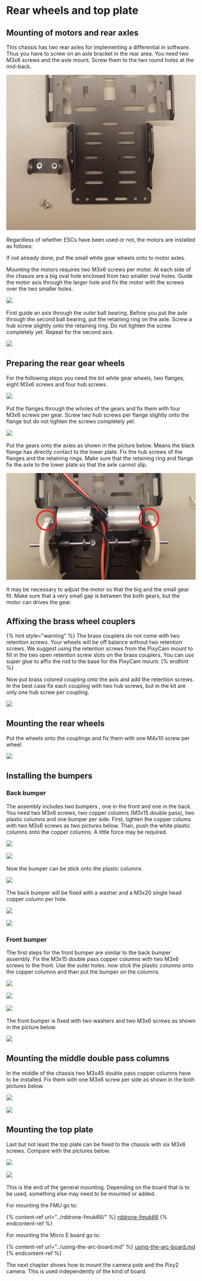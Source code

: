 # Rear wheels and top plate

## Mounting of motors and rear axles

This chassis has two rear axles for implementing a differential in software. Thus you have to screw on an axle bracket in the rear area. You need two M3x6 screws and the axle mount. Screw them to the two round holes at the mid-back.

![](../../../.gitbook/assets/Axle_mount_edit.jpg)

Regardless of whether ESCs have been used or not, the motors are installed as follows:

If not already done, put the small white gear wheels onto to motor axles.

Mounting the motors requires two M3x6 screws per motor. At each side of the chassis are a big oval hole enclosed from two smaller oval holes. Guide the motor axis through the larger hole and fix the motor with the screws over the two smaller holes.

![](<../../../.gitbook/assets/20191218\_160405 (1).jpg>)

First guide an axis through the outer ball bearing. Before you put the axle through the second ball bearing, put the retaining ring on the axle. Screw a hub screw slightly onto the retaining ring. Do not tighten the screw completely yet. Repeat for the second axis.

![](../../../.gitbook/assets/20191218\_172218.jpg)

## Preparing the rear gear wheels

For the following steps you need the bit white gear wheels, two flanges, eight M3x6 screws and four hub screws.

![](../../../.gitbook/assets/20191217\_160356.jpg)

Put the flanges through the wholes of the gears and fix them with four M3x6 screws per gear.  Screw two hub screws per flange slightly onto the flange but do not tighten the screws completely yet.

![](../../../.gitbook/assets/20191217\_160627.jpg)

Put the gears onto the axles as shown in the picture below. Means the black flange has directly contact to the lower plate. Fix the hub screws of the flanges and the retaining rings. Make sure that the retaining ring and flange fix the axle to the lower plate so that the axle cannot slip. 

![](<../../../.gitbook/assets/rear_wheels_axis_mount (3).jpg>)

It may be necessary to adjust the motor so that the big and the small gear fit. Make sure that a very small gap is between the both gears, but the motor can drives the gear.

## Affixing the brass wheel couplers

{% hint style="warning" %}
The brass couplers do not come with two retention screws. Your wheels will be off balance without two retention screws. We suggest using the retention screws from the PixyCam mount to fill in the two open retention screw slots on the brass couplers. You can use super glue to affix the rod to the base for the PixyCam mount.
{% endhint %}

Now put brass colored coupling onto the axis and add the retention screws. In the best case fix each coupling with two hub screws, but in the kit are only one hub screw per coupling.

![](../../../.gitbook/assets/20191218\_173202.jpg)

## Mounting the rear wheels

Put the wheels onto the couplings and fix them with one M4x10 screw per wheel.

![](../../../.gitbook/assets/20191218\_173240.jpg)

## Installing the bumpers

### Back bumper

The assembly includes two bumpers , one in the front and one in the back. You need two M3x6 screws, two copper columns (M3x15 double pass), two plastic columns and one bumper per side. First, tighten the copper colums with two M3x6 screws as two pictures below. Than, push the white plastic columns onto the copper columns. A little force may be required.

![](../../../.gitbook/assets/20191218\_173755.jpg)

![](../../../.gitbook/assets/20191218\_174208.jpg)

Now the bumper can be stick onto the plastic columns.

![](../../../.gitbook/assets/20191218\_174223.jpg)

The back bumper will be fixed with a washer and a M3x20 single head copper column per hole.

![](../../../.gitbook/assets/20191218\_174306.jpg)

![](../../../.gitbook/assets/20191218\_174327.jpg)

### Front bumper

The first steps for the front bumper are similar to the back bumper assembly. Fix the M3x15 double pass copper columns with two M3x6 screws to the front. Use the outer holes. now stick the plastic columns onto the copper columns and than put the bumper on the columns.

![](../../../.gitbook/assets/20191218\_174426.jpg)

![](../../../.gitbook/assets/20191218\_174508.jpg)

![](../../../.gitbook/assets/20191218\_174614.jpg)

The front bumper is fixed with two washers and two M3x6 screws as shown in the picture below.

![](../../../.gitbook/assets/20191218\_174706.jpg)

## Mounting the middle double pass columns

In the middle of the chassis two M3x45 double pass copper columns have to be installed. Fix them with one M3x6 screw per side as shown in the both pictures below.

![](../../../.gitbook/assets/20191217\_160737.jpg)

![](../../../.gitbook/assets/20191217\_160836.jpg)

## Mounting the top plate

Last but not least the top plate can be fixed to the chassis with six M3x6 screws. Compare with the pictures below.

![](../../../.gitbook/assets/20191218\_174816.jpg)

![](../../../.gitbook/assets/20191218\_174938.jpg)



This is the end of the general mounting. Depending on the board that is to be used, something else may need to be mounted or added. 

For mounting the FMU go to:

{% content-ref url="../rddrone-fmuk66/" %}
[rddrone-fmuk66](../rddrone-fmuk66/)
{% endcontent-ref %}

For mounting the Micro E board go to:

{% content-ref url="../using-the-arc-board.md" %}
[using-the-arc-board.md](../using-the-arc-board.md)
{% endcontent-ref %}

The next chapter shows how to mount the camera pole and the Pixy2 camera. This is used independently of the kind of board.
